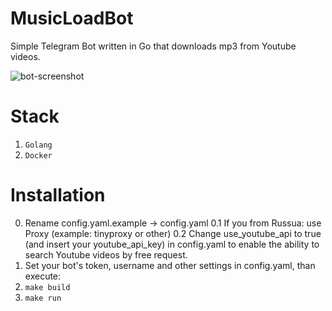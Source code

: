 # MusicLoadBot

Simple Telegram Bot written in Go that downloads mp3 from Youtube videos.

![bot-screenshot](https://user-images.githubusercontent.com/24574014/54880761-5a8cb880-4e51-11e9-8800-699156243b8c.png)

# Stack

1. `Golang`
2. `Docker`

# Installation 


0. Rename config.yaml.example -> config.yaml
0.1 If you from Russua: use Proxy (example: tinyproxy or other)
0.2 Change use_youtube_api to true (and insert your youtube_api_key) in config.yaml to enable the ability to search Youtube videos by free request.
1. Set your bot's token, username and other settings in config.yaml, than execute:
2. `make build`
3. `make run`
